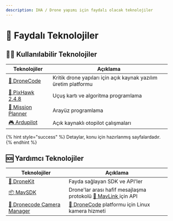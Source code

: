 ```yaml
---
description: IHA / Drone yapımı için faydalı olacak teknolojiler
---
```


# 🧰 Faydalı Teknolojiler

## 👨‍💼 Kullanılabilir Teknolojiler

| Teknolojiler                                              | Açıklama                                                        |
| --------------------------------------------------------- | --------------------------------------------------------------- |
| [🛬 DroneCode](https://www.dronecode.org)                 | Kritik drone yapıları için açık kaynak yazılım üretim platformu |
| [🛫 PixHawk 2.4.8](broken-reference)                      | Uçuş kartı ve algoritma programlama                             |
| [🚩 Mission Planner](broken-reference)                    | Arayüz programlama                                              |
| [🎮 Ardupilot](http://ardupilot.org/ardupilot/index.html) | Açık kaynaklı otopilot çalışmaları                              |

{% hint style="success" %}
Detaylar, konu için hazırlanmış sayfalardadır.
{% endhint %}

## 🆘 Yardımcı Teknolojiler

| Teknolojiler                                                            | Açıklama                                                                                                           |
| ----------------------------------------------------------------------- | ------------------------------------------------------------------------------------------------------------------ |
| [🧰 DroneKit](http://dronekit.io)                                       | Fayda sağlayan SDK ve API'ler                                                                                      |
| [📦  MavSDK](https://mavsdk.mavlink.io/develop/en/index.html)           | Drone'lar arası hafif mesajlaşma protokolü [📶 MavLink](https://mavlink.io/en/)[ ](https://mavlink.io/en/)için API |
| [📸 Dronecode Camera Manager](https://camera-manager.dronecode.org/en/) | [🛬 DroneCode](https://www.dronecode.org) platformu için Linux kamera hizmeti                                      |

